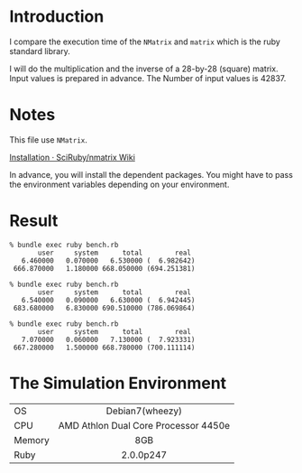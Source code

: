 # Introduction

I compare the execution time of the `NMatrix` and `matrix` which is the ruby standard library.

I will do the multiplication and the inverse of a 28-by-28 (square) matrix.
Input values is prepared in advance.
The Number of input values is 42837.


# Notes

This file use `NMatrix`.

[Installation · SciRuby/nmatrix Wiki](https://github.com/SciRuby/nmatrix/wiki/Installation)

In advance, you will install the dependent packages.
You might have to pass the environment variables depending on your environment.


# Result

    % bundle exec ruby bench.rb
           user     system      total        real
       6.460000   0.070000   6.530000 (  6.982642)
     666.870000   1.180000 668.050000 (694.251381)

    % bundle exec ruby bench.rb
           user     system      total        real
       6.540000   0.090000   6.630000 (  6.942445)
     683.680000   6.830000 690.510000 (786.069864)

    % bundle exec ruby bench.rb
           user     system      total        real
       7.070000   0.060000   7.130000 (  7.923331)
     667.280000   1.500000 668.780000 (700.111114)


# The Simulation Environment

|||
| ------------- |:-------------:|
| OS  | Debian7(wheezy) |
| CPU | AMD Athlon Dual Core Processor 4450e |
| Memory | 8GB |
| Ruby| 2.0.0p247 |
